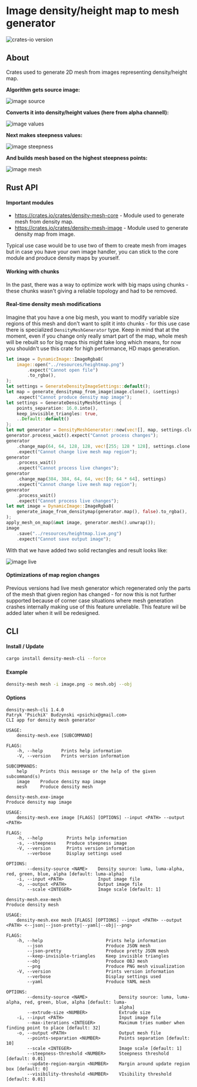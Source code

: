 # Image density/height map to mesh generator

![crates-io version](https://raster.shields.io/crates/v/density-mesh-core.png)

## About
Crates used to generate 2D mesh from images representing density/height map.

**Algorithm gets source image:**

![image source](https://raw.githubusercontent.com/PsichiX/density-mesh/master/resources/logo.png)

**Converts it into density/height values (here from alpha channell):**

![image values](https://raw.githubusercontent.com/PsichiX/density-mesh/master/resources/logo.data.png)

**Next makes steepness values:**

![image steepness](https://raw.githubusercontent.com/PsichiX/density-mesh/master/resources/logo.steepness.png)

**And builds mesh based on the highest steepness points:**

![image mesh](https://raw.githubusercontent.com/PsichiX/density-mesh/master/resources/logo.vis.png)

## Rust API
#### Important modules
- https://crates.io/crates/density-mesh-core - Module used to generate mesh from density map.
- https://crates.io/crates/density-mesh-image - Module used to generate density map from image.

Typical use case would be to use two of them to create mesh from images but in
case you have your own image handler, you can stick to the core module and
produce density maps by yourself.

#### Working with chunks
In the past, there was a way to optimize work with big maps using chunks - these
chunks wasn't giving a reliable topology and had to be removed.

#### Real-time density mesh modifications
Imagine that you have a one big mesh, you want to modify variable size regions
of this mesh and don't want to split it into chunks - for this use case there is
specialized `DensityMeshGenerator` type. Keep in mind that at the moment, even
if you change only really smart part of the map, whole mesh will be rebuilt so
for big maps this might take long which means, for now you shouldn't use this
crate for high performance, HD maps generation.

```rust
let image = DynamicImage::ImageRgba8(
    image::open("../resources/heightmap.png")
        .expect("Cannot open file")
        .to_rgba(),
);
let settings = GenerateDensityImageSettings::default();
let map = generate_densitymap_from_image(image.clone(), &settings)
    .expect("Cannot produce density map image");
let settings = GenerateDensityMeshSettings {
    points_separation: 16.0.into(),
    keep_invisible_triangles: true,
    ..Default::default()
};
let mut generator = DensityMeshGenerator::new(vec![], map, settings.clone());
generator.process_wait().expect("Cannot process changes");
generator
    .change_map(64, 64, 128, 128, vec![255; 128 * 128], settings.clone())
    .expect("Cannot change live mesh map region");
generator
    .process_wait()
    .expect("Cannot process live changes");
generator
    .change_map(384, 384, 64, 64, vec![0; 64 * 64], settings)
    .expect("Cannot change live mesh map region");
generator
    .process_wait()
    .expect("Cannot process live changes");
let mut image = DynamicImage::ImageRgba8(
    generate_image_from_densitymap(generator.map(), false).to_rgba(),
);
apply_mesh_on_map(&mut image, generator.mesh().unwrap());
image
    .save("../resources/heightmap.live.png")
    .expect("Cannot save output image");
```

With that we have added two solid rectangles and result looks like:

![image live](https://raw.githubusercontent.com/PsichiX/density-mesh/master/resources/heightmap.live.png)

#### Optimizations of map region changes
Previous versions had live mesh generator which regenerated only the parts of
the mesh that given region has changed - for now this is not further supported
because of corner case situations where mesh generation crashes internally
making use of this feature unreliable. This feature wil be added later when it
will be redesigned.

## CLI
#### Install / Update
```bash
cargo install density-mesh-cli --force
```

#### Example
```bash
density-mesh mesh -i image.png -o mesh.obj --obj
```

#### Options
```
density-mesh-cli 1.4.0
Patryk 'PsichiX' Budzynski <psichix@gmail.com>
CLI app for density mesh generator

USAGE:
    density-mesh.exe [SUBCOMMAND]

FLAGS:
    -h, --help       Prints help information
    -V, --version    Prints version information

SUBCOMMANDS:
    help     Prints this message or the help of the given subcommand(s)
    image    Produce density map image
    mesh     Produce density mesh
```

```
density-mesh.exe-image
Produce density map image

USAGE:
    density-mesh.exe image [FLAGS] [OPTIONS] --input <PATH> --output <PATH>

FLAGS:
    -h, --help         Prints help information
    -s, --steepness    Produce steepness image
    -V, --version      Prints version information
        --verbose      Display settings used

OPTIONS:
        --density-source <NAME>    Density source: luma, luma-alpha, red, green, blue, alpha [default: luma-alpha]
    -i, --input <PATH>             Input image file
    -o, --output <PATH>            Output image file
        --scale <INTEGER>          Image scale [default: 1]
```

```
density-mesh.exe-mesh
Produce density mesh

USAGE:
    density-mesh.exe mesh [FLAGS] [OPTIONS] --input <PATH> --output <PATH> <--json|--json-pretty|--yaml|--obj|--png>

FLAGS:
    -h, --help                        Prints help information
        --json                        Produce JSON mesh
        --json-pretty                 Produce pretty JSON mesh
        --keep-invisible-triangles    Keep invisible triangles
        --obj                         Produce OBJ mesh
        --png                         Produce PNG mesh visualization
    -V, --version                     Prints version information
        --verbose                     Display settings used
        --yaml                        Produce YAML mesh

OPTIONS:
        --density-source <NAME>            Density source: luma, luma-alpha, red, green, blue, alpha [default: luma-
                                           alpha]
        --extrude-size <NUMBER>            Extrude size
    -i, --input <PATH>                     Input image file
        --max-iterations <INTEGER>         Maximum tries number when finding point to place [default: 32]
    -o, --output <PATH>                    Output mesh file
        --points-separation <NUMBER>       Points separation [default: 10]
        --scale <INTEGER>                  Image scale [default: 1]
        --steepness-threshold <NUMBER>     Steepness threshold [default: 0.01]
        --update-region-margin <NUMBER>    Margin around update region box [default: 0]
        --visibility-threshold <NUMBER>    VIsibility threshold [default: 0.01]
```
